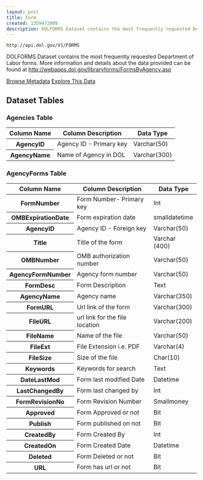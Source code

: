 ```yaml
---
layout: post
title: Form
created: 1359472909
description: DOLFORMS Dataset contains the most frequently requested Department of Labor forms.
---
```


```
http://api.dol.gov/V1/FORMS
```

<p>DOLFORMS Dataset contains the most frequently requested Department of Labor forms. More information and details about the data provided can be found at <a href="http://webapps.dol.gov/libraryforms/FormsByAgency.asp">http://webapps.dol.gov/libraryforms/FormsByAgency.asp</a></p>


<a href ="http://api.dol.gov/V1/FORMS/$metadata" class="button radius button_dataset">Browse Metadata</a>
<a href ="https://devtools.dol.gov/APISampler/Home/Index1?datasetName=DOL FORM" class="button radius button_dataset">Explore This Data</a>


## Dataset Tables  
<h3>Agencies Table</h3>

<table>
	<thead>
		<tr>
			<th>Column Name</th>
			<th>Column Description</th>
			<th>Data Type</th>
		</tr>
	</thead>
	<tbody>
		<tr>
			<th>AgencyID</th>
			<td>Agency ID - Primary key</td>
			<td>Varchar(50)</td>
		</tr>
		<tr>
			<th>AgencyName</th>
			<td>Name of Agency in DOL</td>
			<td>Varchar(300)</td>
		</tr>
	</tbody>
</table>
<h3>AgencyForms Table</h3>

<table>
	<thead>
		<tr>
			<th>Column Name</th>
			<th>Column Description</th>
			<th>Data Type</th>
		</tr>
	</thead>
	<tbody>
		<tr>
			<th>FormNumber</th>
			<td>Form Number- Primary key</td>
			<td>Int</td>
		</tr>
		<tr>
			<th>OMBExpirationDate</th>
			<td>Form expiration date</td>
			<td>smalldatetime</td>
		</tr>
		<tr>
			<th>AgencyID</th>
			<td>Agency ID - Foreign key</td>
			<td>Varchar(50)</td>
		</tr>
		<tr>
			<th>Title</th>
			<td>Title of the form</td>
			<td>Varchar (400)</td>
		</tr>
		<tr>
			<th>OMBNumber</th>
			<td>OMB authorization number</td>
			<td>Varchar(50)</td>
		</tr>
		<tr>
			<th>AgencyFormNumber</th>
			<td>Agency form number</td>
			<td>Varchar(50)</td>
		</tr>
		<tr>
			<th>FormDesc</th>
			<td>Form Description</td>
			<td>Text</td>
		</tr>
		<tr>
			<th>AgencyName</th>
			<td>Agency name</td>
			<td>Varchar(350)</td>
		</tr>
		<tr>
			<th>FormURL</th>
			<td>Url link of the form</td>
			<td>Varchar(300)</td>
		</tr>
		<tr>
			<th>FileURL</th>
			<td>url link for the file location</td>
			<td>Varchar(200)</td>
		</tr>
		<tr>
			<th>FileName</th>
			<td>Name of the file</td>
			<td>Varchar(50)</td>
		</tr>
		<tr>
			<th>FileExt</th>
			<td>File Extension i.e. PDF</td>
			<td>Varchar(4)</td>
		</tr>
		<tr>
			<th>FileSize</th>
			<td>Size of the file</td>
			<td>Char(10)</td>
		</tr>
		<tr>
			<th>Keywords</th>
			<td>Keywords for search</td>
			<td>Text</td>
		</tr>
		<tr>
			<th>DateLastMod</th>
			<td>Form last modified Date</td>
			<td>Datetime</td>
		</tr>
		<tr>
			<th>LastChangedBy</th>
			<td>Form last changed by</td>
			<td>Int</td>
		</tr>
		<tr>
			<th>FormRevisionNo</th>
			<td>Form Revision Number</td>
			<td>Smallmoney</td>
		</tr>
		<tr>
			<th>Approved</th>
			<td>Form Approved or not</td>
			<td>Bit</td>
		</tr>
		<tr>
			<th>Publish</th>
			<td>Form published on not</td>
			<td>Bit</td>
		</tr>
		<tr>
			<th>CreatedBy</th>
			<td>Form Created By</td>
			<td>Int</td>
		</tr>
		<tr>
			<th>CreatedOn</th>
			<td>Form Created Date</td>
			<td>Datetime</td>
		</tr>
		<tr>
			<th>Deleted</th>
			<td>Form Deleted or not</td>
			<td>Bit</td>
		</tr>
		<tr>
			<th>URL</th>
			<td>Form has url or not</td>
			<td>Bit</td>
		</tr>
	</tbody>
</table>
